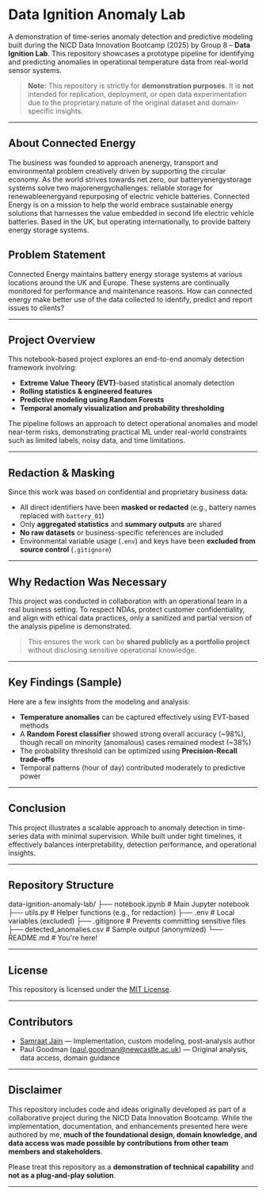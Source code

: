 # Data Ignition Anomaly Lab

A demonstration of time-series anomaly detection and predictive modeling built during the NICD Data Innovation Bootcamp (2025) by Group 8 – **Data Ignition Lab**. This repository showcases a prototype pipeline for identifying and predicting anomalies in operational temperature data from real-world sensor systems.

> **Note:** This repository is strictly for **demonstration purposes**. It is **not** intended for replication, deployment, or open data experimentation due to the proprietary nature of the original dataset and domain-specific insights.

---

## About Connected Energy

<p>The business was founded to approach anenergy, transport and environmental problem creatively driven by supporting the circular economy. As
the world strives towards net zero, our batteryenergystorage systems solve two majorenergychallenges: reliable storage for
renewableenergyand repurposing of electric vehicle batteries. Connected Energy is on a mission to help the world embrace sustainable energy solutions that
harnesses the value embedded in second life electric vehicle batteries. Based in the UK, but operating internationally, to provide
battery energy storage systems.</p>

## Problem Statement

<p>Connected Energy maintains battery energy storage systems at various locations around the UK and
Europe. These systems are continually monitored for performance and maintenance reasons. How can
connected energy make better use of the data collected to identify, predict and report issues to clients?</p>
 

---

## Project Overview

This notebook-based project explores an end-to-end anomaly detection framework involving:

- **Extreme Value Theory (EVT)**-based statistical anomaly detection
- **Rolling statistics & engineered features**
- **Predictive modeling using Random Forests**
- **Temporal anomaly visualization and probability thresholding**

The pipeline follows an approach to detect operational anomalies and model near-term risks, demonstrating practical ML under real-world constraints such as limited labels, noisy data, and time limitations.

---

## Redaction & Masking

Since this work was based on confidential and proprietary business data:

- All direct identifiers have been **masked or redacted** (e.g., battery names replaced with `battery_01`)
- Only **aggregated statistics** and **summary outputs** are shared
- **No raw datasets** or business-specific references are included
- Environmental variable usage (`.env`) and keys have been **excluded from source control** (`.gitignore`)

---

## Why Redaction Was Necessary

This project was conducted in collaboration with an operational team in a real business setting. To respect NDAs, protect customer confidentiality, and align with ethical data practices, only a sanitized and partial version of the analysis pipeline is demonstrated.

> This ensures the work can be **shared publicly as a portfolio project** without disclosing sensitive operational knowledge.

---

## Key Findings (Sample)

Here are a few insights from the modeling and analysis:

- **Temperature anomalies** can be captured effectively using EVT-based methods
- A **Random Forest classifier** showed strong overall accuracy (~98%), though recall on minority (anomalous) cases remained modest (~38%)
- The probability threshold can be optimized using **Precision-Recall trade-offs**
- Temporal patterns (hour of day) contributed moderately to predictive power

---

## Conclusion

This project illustrates a scalable approach to anomaly detection in time-series data with minimal supervision. While built under tight timelines, it effectively balances interpretability, detection performance, and operational insights.

---

## Repository Structure

data-ignition-anomaly-lab/
├── notebook.ipynb # Main Jupyter notebook
├── utils.py # Helper functions (e.g., for redaction)
├── .env # Local variables (excluded)
├── .gitignore # Prevents committing sensitive files
├── detected_anomalies.csv # Sample output (anonymized)
└── README.md # You're here!


---

## License

This repository is licensed under the [MIT License](LICENSE).

---

## Contributors

- [Samraat Jain](https://github.com/SamraatJain9) — Implementation, custom modeling, post-analysis author
- Paul Goodman (paul.goodman@newcastle.ac.uk) — Original analysis, data access, domain guidance

---

## Disclaimer

This repository includes code and ideas originally developed as part of a collaborative project during the NICD Data Innovation Bootcamp. While the implementation, documentation, and enhancements presented here were authored by me, **much of the foundational design, domain knowledge, and data access was made possible by contributions from other team members and stakeholders**.

Please treat this repository as a **demonstration of technical capability** and **not as a plug-and-play solution**.

---

